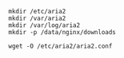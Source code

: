 
    mkdir /etc/aria2
    mkdir /var/aria2
    mkdir /var/log/aria2
    mkdir -p /data/nginx/downloads
    
    wget -O /etc/aria2/aria2.conf
    
    
